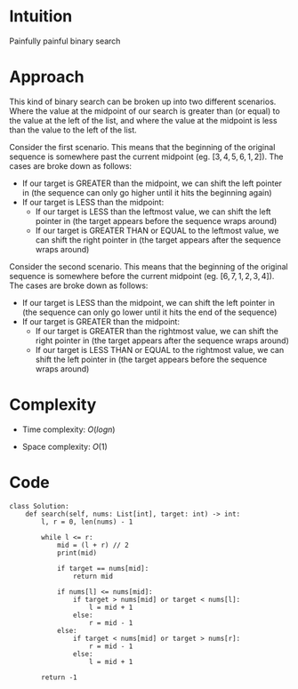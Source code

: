 # Intuition
Painfully painful binary search

# Approach
This kind of binary search can be broken up into two different scenarios. Where the value at the midpoint of our search is greater than (or equal) to the value at the left of the list, and where the value at the midpoint is less than the value to the left of the list.

Consider the first scenario. This means that the beginning of the original sequence is somewhere past the current midpoint (eg. $[3,4,5,6,1,2]$). The cases are broke down as follows: 

- If our target is GREATER than the midpoint, we can shift the left pointer in (the sequence can only go higher until it hits the beginning again)
- If our target is LESS than the midpoint:
    - If our target is LESS than the leftmost value, we can shift the left pointer in (the target appears before the sequence wraps around)  
    - If our target is GREATER THAN or EQUAL to the leftmost value, we can shift the right pointer in (the target appears after the sequence wraps around)  

Consider the second scenario. This means that the beginning of the original sequence is somewhere before the current midpoint (eg. $[6,7,1,2,3,4]$). The cases are broke down as follows: 

- If our target is LESS than the midpoint, we can shift the left pointer in (the sequence can only go lower until it hits the end of the sequence)
- If our target is GREATER than the midpoint:
    - If our target is GREATER than the rightmost value, we can shift the right pointer in (the target appears after the sequence wraps around)  
    - If our target is LESS THAN or EQUAL to the rightmost value, we can shift the left pointer in (the target appears before the sequence wraps around)  

# Complexity
- Time complexity: $O(logn)$
<!-- Add your time complexity here, e.g. $$O(n)$$ -->

- Space complexity: $O(1)$
<!-- Add your space complexity here, e.g. $$O(n)$$ -->

# Code
```python3
class Solution:
    def search(self, nums: List[int], target: int) -> int:
        l, r = 0, len(nums) - 1

        while l <= r:
            mid = (l + r) // 2
            print(mid)

            if target == nums[mid]:
                return mid

            if nums[l] <= nums[mid]:
                if target > nums[mid] or target < nums[l]:
                    l = mid + 1
                else:
                    r = mid - 1
            else:
                if target < nums[mid] or target > nums[r]:
                    r = mid - 1
                else:
                    l = mid + 1

        return -1 
            
```
